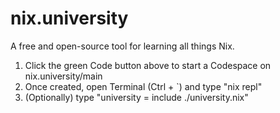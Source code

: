 # nix.university
A free and open-source tool for learning all things Nix.

1. Click the green Code button above to start a Codespace on nix.university/main
2. Once created, open Terminal (Ctrl + `) and type "nix repl"
3. (Optionally) type "university = include ./university.nix"